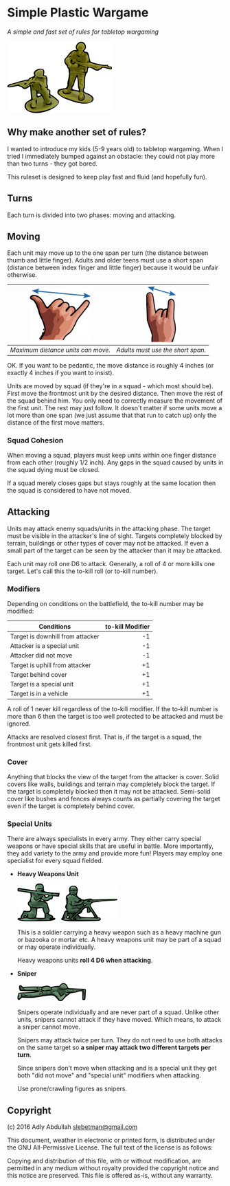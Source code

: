# Simple Plastic Wargame

*A simple and fast set of rules for tabletop wargaming*

![Logo](./img/Soldiers.png)

## Why make another set of rules?

I wanted to introduce my kids (5-9 years old) to tabletop wargaming. When I
tried I immediately bumped against an obstacle: they could not play more than
two turns - they got bored.

This ruleset is designed to keep play fast and fluid (and hopefully fun).

## Turns

Each turn is divided into two phases: moving and attacking.

## Moving

Each unit may move up to the one span per turn (the distance between thumb and
little finger). Adults and older teens must use a short span (distance between
index finger and little finger) because it would be unfair otherwise.

|     ![span](./img/span.png)        | ![shortspan](./img/shortspan.png) |
|------------------------------------|-----------------------------------|
| *Maximum distance units can move.* | *Adults must use the short span.* |

OK. If you want to be pedantic, the move distance is roughly 4 inches
(or exactly 4 inches if you want to insist).

Units are moved by squad (if they're in a squad - which most should be).
First move the frontmost unit by the desired distance. Then move the rest of
the squad behind him. You only need to correctly measure the movement of the
first unit. The rest may just follow. It doesn't matter if some units move a
lot more than one span (we just assume that that run to catch up) only the
distance of the first move matters.

### Squad Cohesion

When moving a squad, players must keep units within one finger distance from
each other (roughly 1/2 inch). Any gaps in the squad caused by units in the
squad dying must be closed.

If a squad merely closes gaps but stays roughly at the same location then the
squad is considered to have not moved.

## Attacking

Units may attack enemy squads/units in the attacking phase. The target must be
visible in the attacker's line of sight. Targets completely blocked by terrain,
buildings or other types of cover may not be attacked. If even a small part of
the target can be seen by the attacker than it may be attacked.

Each unit may roll one D6 to attack. Generally, a roll of 4 or more kills one
target. Let's call this the to-kill roll (or to-kill number).

### Modifiers

Depending on conditions on the battlefield, the to-kill number may be modified:

| Conditions                                   | to-kill Modifier |
|----------------------------------------------|-----------------:|
| Target is downhill from attacker             |        -1        |
| Attacker is a special unit                   |        -1        |
| Attacker did not move                        |        -1        |
| Target is uphill from attacker               |        +1        |
| Target behind cover                          |        +1        |
| Target is a special unit                     |        +1        |
| Target is in a vehicle                       |        +1        |

A roll of 1 never kill regardless of the to-kill modifier. If the to-kill number
is more than 6 then the target is too well protected to be attacked and must
be ignored.

Attacks are resolved closest first. That is, if the target is a squad, the
frontmost unit gets killed first.

### Cover

Anything that blocks the view of the target from the attacker is cover. Solid
covers like walls, buildings and terrain may completely block the target. If
the target is completely blocked then it may not be attacked. Semi-solid cover
like bushes and fences always counts as partially covering the target even if
the target is completely behind cover.

### Special Units

There are always specialists in every army. They either carry special weapons
or have special skills that are useful in battle. More importantly, they add
variety to the army and provide more fun! Players may employ one specialist for
every squad fielded.

 - **Heavy Weapons Unit**
 
   ![heavy1](./img/bazooka.png) ![heavy2](./img/GPMG.png)
 
   This is a soldier carrying a heavy weapon such as a heavy machine gun or
   bazooka or mortar etc. A heavy weapons unit may be part of a squad or
   may operate individually.
   
   Heavy weapons units **roll 4 D6 when attacking**.
   
 - **Sniper**

   ![sniper](./img/sniper.png)
 
   Snipers operate individually and are never part of a squad. Unlike other
   units, snipers cannot attack if they have moved. Which means, to attack
   a sniper cannot move.
   
   Snipers may attack twice per turn. They do not need to use both attacks
   on the same target so **a sniper may attack two different targets per turn**.
   
   Since snipers don't move when attacking and is a special unit they get
   both "did not move" and "special unit" modifiers when attacking.
   
   Use prone/crawling figures as snipers.

## Copyright

(c) 2016 Adly Abdullah <slebetman@gmail.com>

This document, weather in electronic or printed form, is distributed under the
GNU All-Permissive License. The full text of the license is as follows:

Copying and distribution of this file, with or without modification, are
permitted in any medium without royalty provided the copyright notice and this
notice are preserved.  This file is offered as-is, without any warranty.
